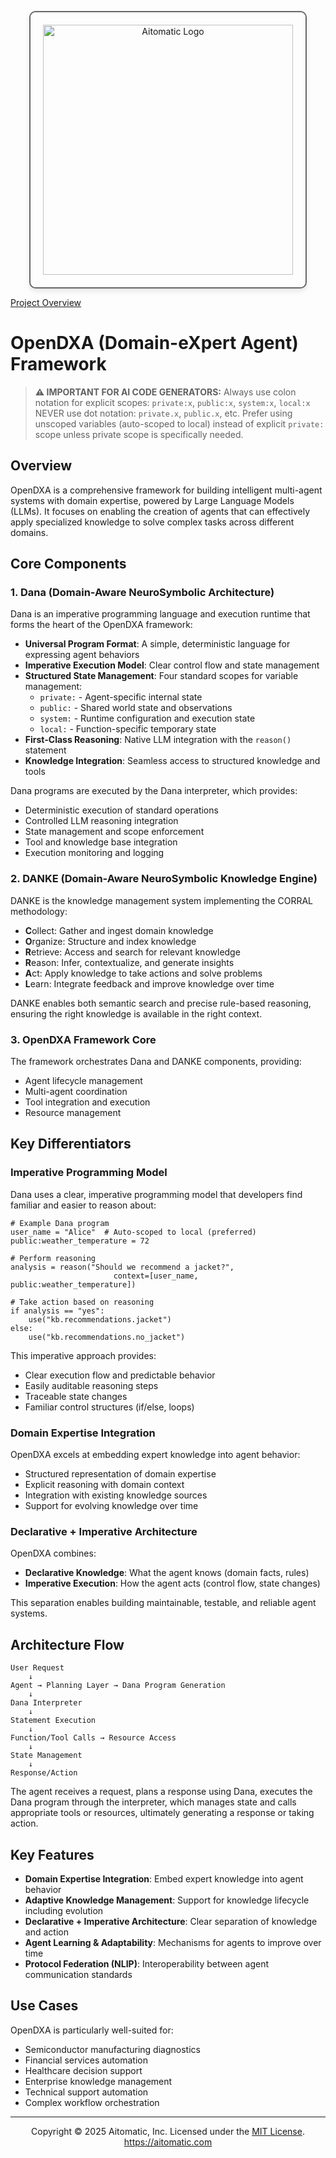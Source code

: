 <p align="center">
  <img src="https://cdn.prod.website-files.com/62a10970901ba826988ed5aa/62d942adcae82825089dabdb_aitomatic-logo-black.png" alt="Aitomatic Logo" width="400" style="border: 2px solid #666; border-radius: 10px; padding: 20px; box-shadow: 0 4px 8px rgba(0,0,0,0.1);"/>
</p>

[Project Overview](../../README.md)

# OpenDXA (Domain-eXpert Agent) Framework

> **⚠️ IMPORTANT FOR AI CODE GENERATORS:**
> Always use colon notation for explicit scopes: `private:x`, `public:x`, `system:x`, `local:x`
> NEVER use dot notation: `private.x`, `public.x`, etc.
> Prefer using unscoped variables (auto-scoped to local) instead of explicit `private:` scope unless private scope is specifically needed.

## Overview

OpenDXA is a comprehensive framework for building intelligent multi-agent systems with domain expertise, powered by Large Language Models (LLMs). It focuses on enabling the creation of agents that can effectively apply specialized knowledge to solve complex tasks across different domains.

## Core Components

### 1. Dana (Domain-Aware NeuroSymbolic Architecture)

Dana is an imperative programming language and execution runtime that forms the heart of the OpenDXA framework:

- **Universal Program Format**: A simple, deterministic language for expressing agent behaviors
- **Imperative Execution Model**: Clear control flow and state management
- **Structured State Management**: Four standard scopes for variable management:
  - `private:` - Agent-specific internal state
  - `public:` - Shared world state and observations
  - `system:` - Runtime configuration and execution state
  - `local:` - Function-specific temporary state
- **First-Class Reasoning**: Native LLM integration with the `reason()` statement
- **Knowledge Integration**: Seamless access to structured knowledge and tools

Dana programs are executed by the Dana interpreter, which provides:
- Deterministic execution of standard operations
- Controlled LLM reasoning integration
- State management and scope enforcement
- Tool and knowledge base integration
- Execution monitoring and logging

### 2. DANKE (Domain-Aware NeuroSymbolic Knowledge Engine)

DANKE is the knowledge management system implementing the CORRAL methodology:
- **C**ollect: Gather and ingest domain knowledge
- **O**rganize: Structure and index knowledge
- **R**etrieve: Access and search for relevant knowledge
- **R**eason: Infer, contextualize, and generate insights
- **A**ct: Apply knowledge to take actions and solve problems
- **L**earn: Integrate feedback and improve knowledge over time

DANKE enables both semantic search and precise rule-based reasoning, ensuring the right knowledge is available in the right context.

### 3. OpenDXA Framework Core

The framework orchestrates Dana and DANKE components, providing:
- Agent lifecycle management
- Multi-agent coordination
- Tool integration and execution
- Resource management

## Key Differentiators

### Imperative Programming Model

Dana uses a clear, imperative programming model that developers find familiar and easier to reason about:

```dana
# Example Dana program
user_name = "Alice"  # Auto-scoped to local (preferred)
public:weather_temperature = 72

# Perform reasoning
analysis = reason("Should we recommend a jacket?",
                       context=[user_name, public:weather_temperature])

# Take action based on reasoning
if analysis == "yes":
    use("kb.recommendations.jacket")
else:
    use("kb.recommendations.no_jacket")
```

This imperative approach provides:
- Clear execution flow and predictable behavior
- Easily auditable reasoning steps
- Traceable state changes
- Familiar control structures (if/else, loops)

### Domain Expertise Integration

OpenDXA excels at embedding expert knowledge into agent behavior:
- Structured representation of domain expertise
- Explicit reasoning with domain context
- Integration with existing knowledge sources
- Support for evolving knowledge over time

### Declarative + Imperative Architecture

OpenDXA combines:
- **Declarative Knowledge**: What the agent knows (domain facts, rules)
- **Imperative Execution**: How the agent acts (control flow, state changes)

This separation enables building maintainable, testable, and reliable agent systems.

## Architecture Flow

```
User Request
    ↓
Agent → Planning Layer → Dana Program Generation
    ↓
Dana Interpreter
    ↓
Statement Execution
    ↓
Function/Tool Calls → Resource Access
    ↓
State Management
    ↓
Response/Action
```

The agent receives a request, plans a response using Dana, executes the Dana program through the interpreter, which manages state and calls appropriate tools or resources, ultimately generating a response or taking action.

## Key Features

- **Domain Expertise Integration**: Embed expert knowledge into agent behavior
- **Adaptive Knowledge Management**: Support for knowledge lifecycle including evolution
- **Declarative + Imperative Architecture**: Clear separation of knowledge and action
- **Agent Learning & Adaptability**: Mechanisms for agents to improve over time
- **Protocol Federation (NLIP)**: Interoperability between agent communication standards

## Use Cases

OpenDXA is particularly well-suited for:
- Semiconductor manufacturing diagnostics
- Financial services automation
- Healthcare decision support
- Enterprise knowledge management
- Technical support automation
- Complex workflow orchestration

---
<p align="center">
Copyright © 2025 Aitomatic, Inc. Licensed under the <a href="../../LICENSE.md">MIT License</a>.
<br/>
<a href="https://aitomatic.com">https://aitomatic.com</a>
</p>